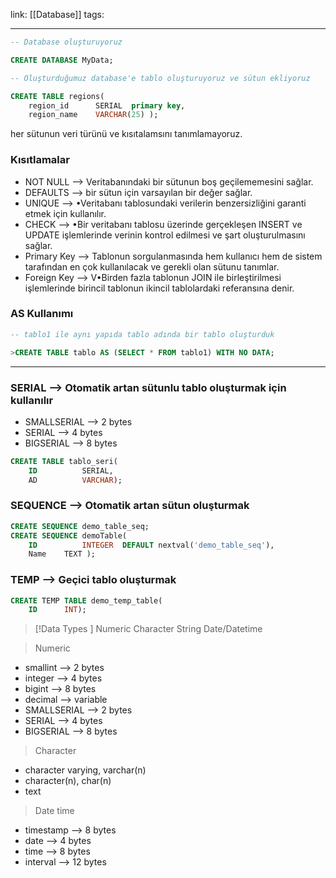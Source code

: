 link: [[Database]]
tags:

---


``` sql
-- Database oluşturuyoruz

CREATE DATABASE MyData;
```


``` sql
-- Oluşturduğumuz database'e tablo oluşturuyoruz ve sütun ekliyoruz

CREATE TABLE regions( 
	region_id      SERIAL  primary key,       
	region_name    VARCHAR(25) );
```
	
her sütunun veri türünü ve kısıtalamsını tanımlamayoruz. 

### Kısıtlamalar 
- NOT NULL --> Veritabanındaki bir sütunun boş geçilememesini sağlar. 
- DEFAULTS --> bir sütun için varsayılan bir değer sağlar.
- UNIQUE --> •Veritabanı tablosundaki verilerin benzersizliğini garanti etmek için kullanılır.
- CHECK --> •Bir veritabanı tablosu üzerinde gerçekleşen INSERT ve UPDATE işlemlerinde verinin kontrol edilmesi ve şart oluşturulmasını sağlar.
- Primary Key --> Tablonun sorgulanmasında hem kullanıcı hem de sistem tarafından en çok kullanılacak ve gerekli olan sütunu tanımlar.
- Foreign Key --> V•Birden fazla tablonun JOIN ile birleştirilmesi işlemlerinde birincil tablonun ikincil tablolardaki referansına denir.

### AS Kullanımı

``` sql
-- tablo1 ile aynı yapıda tablo adında bir tablo oluşturduk 

>CREATE TABLE tablo AS (SELECT * FROM tablo1) WITH NO DATA;
```
--- 

### SERIAL --> Otomatik artan sütunlu tablo oluşturmak için kullanılır

- SMALLSERIAL --> 2 bytes
- SERIAL            --> 4 bytes
- BIGSERIAL      --> 8 bytes


``` sql
CREATE TABLE tablo_seri(
	ID			SERIAL,
	AD			VARCHAR);
```

### SEQUENCE --> Otomatik artan sütun oluşturmak

``` sql
CREATE SEQUENCE demo_table_seq;
CREATE SEQUENCE demoTable(
	ID 			INTEGER  DEFAULT nextval('demo_table_seq'),
	Name 	TEXT );
```

### TEMP --> Geçici tablo oluşturmak

``` sql
CREATE TEMP TABLE demo_temp_table(
	ID 		INT);
```

> [!Data Types ] 
>Numeric
>Character String
>Date/Datetime


>Numeric 
- smallint --> 2 bytes
- integer --> 4 bytes
- bigint --> 8 bytes 
- decimal --> variable
- SMALLSERIAL --> 2 bytes
- SERIAL            --> 4 bytes
- BIGSERIAL      --> 8 bytes


> Character
- character varying,  varchar(n)
- character(n), char(n)
- text

>Date time
- timestamp --> 8 bytes
- date --> 4 bytes
- time --> 8 bytes
- interval --> 12 bytes


